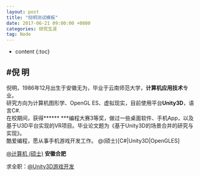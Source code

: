 ```yaml
---
layout: post
title: "倪明测试模板"
date: 2017-06-21 09:00:00 +0800
categories: 研究生涯
tag: Node
---
```

* content
{:toc}


#倪 明
-----
  倪明，1986年12月出生于安徽无为，毕业于云南师范大学，**计算机应用技术**专业。<br/>研究方向为计算机图形学、OpenGL ES、虚拟现实，目前使用平台**Unity3D**，语言C#.<br/>在校期间，获得****** ***编程大赛3等奖，做过一些桌面软件、手机App，以及基于U3D平台实现的VR项目。毕业论文题为《基于Unity3D的场景合并的研究与实现》。<br/>酷爱编程，愿从事手机游戏开发工作。
@(硕士)[C#|Unity3D|OpenGLES]


  
[@计算机 (硕士)](https://bihusenlan.github.io)
**安徽合肥**

求全职：[@Unity3D游戏开发](/niming-resume/niming_unity_resume.pdf)
